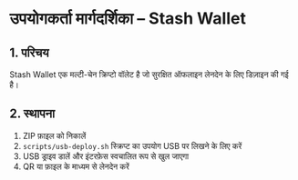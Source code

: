 # उपयोगकर्ता मार्गदर्शिका – Stash Wallet

## 1. परिचय
Stash Wallet एक मल्टी-चेन क्रिप्टो वॉलेट है जो सुरक्षित ऑफलाइन लेनदेन के लिए डिज़ाइन की गई है।

## 2. स्थापना
1. ZIP फ़ाइल को निकालें
2. `scripts/usb-deploy.sh` स्क्रिप्ट का उपयोग USB पर लिखने के लिए करें
3. USB ड्राइव डालें और इंटरफ़ेस स्वचालित रूप से खुल जाएगा
4. QR या फ़ाइल के माध्यम से लेनदेन करें